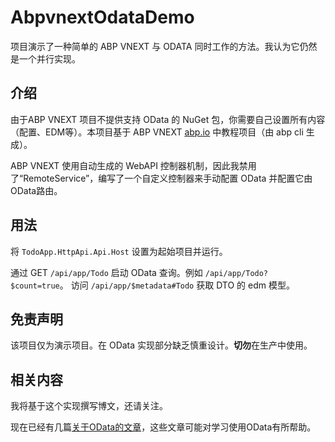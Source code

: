 # AbpvnextOdataDemo
项目演示了一种简单的 ABP VNEXT 与 ODATA 同时工作的方法。我认为它仍然是一个并行实现。

## 介绍
由于ABP VNEXT 项目不提供支持 OData 的 NuGet 包，你需要自己设置所有内容（配置、EDM等）。本项目基于 ABP VNEXT [abp.io](https://abp.io) 中教程项目（由 abp cli 生成）。

ABP VNEXT 使用自动生成的 WebAPI 控制器机制，因此我禁用了“RemoteService”，编写了一个自定义控制器来手动配置 OData 并配置它由OData路由。

## 用法
将 `TodoApp.HttpApi.Api.Host` 设置为起始项目并运行。

通过 GET `/api/app/Todo` 启动 OData 查询。例如 `/api/app/Todo?$count=true`。
访问 `/api/app/$metadata#Todo` 获取 DTO 的 edm 模型。

## 免责声明
该项目仅为演示项目。在 OData 实现部分缺乏慎重设计。**切勿**在生产中使用。

## 相关内容
我将基于这个实现撰写博文，还请关注。

现在已经有几篇[关于OData的文章](https://www.cnblogs.com/podolski/collections/961)，这些文章可能对学习使用OData有所帮助。